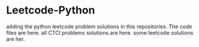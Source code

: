 # Leetcode-Python
adding the python leetcode problem solutions in this repositories. 
The code files are here.
all CTCI problems solutions are here.
some leetcode solutions are her.









































































































































































































































































































































































































































































































































































































































